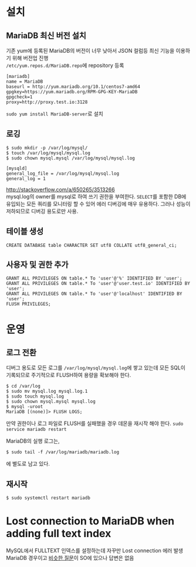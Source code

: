# 설치
## MariaDB 최신 버전 설치
기존 yum에 등록된 MariaDB의 버전이 너무 낮아서 JSON 컬럼등 최신 기능을 이용하기 위해 버전업 진행  
`/etc/yum.repos.d/MariaDB.repo`에 repository 등록
```
[mariadb]
name = MariaDB
baseurl = http://yum.mariadb.org/10.1/centos7-amd64
gpgkey=https://yum.mariadb.org/RPM-GPG-KEY-MariaDB
gpgcheck=1
proxy=http://proxy.test.io:3128
```

`sudo yum install MariaDB-server`로 설치

## 로깅  
```
$ sudo mkdir -p /var/log/mysql/
$ touch /var/log/mysql/mysql.log
$ sudo chown mysql.mysql /var/log/mysql/mysql.log
```

```
[mysqld]
general_log_file = /var/log/mysql/mysql.log
general_log = 1
```
http://stackoverflow.com/a/650265/3513266  
mysql.log의 owner를 mysql로 하여 쓰기 권한을 부여한다.
`SELECT`를 포함한 DB에 유입되는 모든 쿼리를 모니터링 할 수 있어 에러 디버깅에 매우 유용하다. 그러나 성능이 저하되므로 디버깅 용도로만 사용.

## 테이블 생성
```
CREATE DATABASE table CHARACTER SET utf8 COLLATE utf8_general_ci;
```

## 사용자 및 권한 추가
```
GRANT ALL PRIVILEGES ON table.* To 'user'@'%' IDENTIFIED BY 'user';
GRANT ALL PRIVILEGES ON table.* To 'user'@'user.test.io' IDENTIFIED BY 'user';
GRANT ALL PRIVILEGES ON table.* To 'user'@'localhost' IDENTIFIED BY 'user';
FLUSH PRIVILEGES;
```

# 운영
## 로그 전환
디버그 용도로 모든 로그를 `/var/log/mysql/mysql.log`에 쌓고 있는데 모든 SQL이 기록되므로 주기적으로 FLUSH하여 용량을 확보해야 한다.

```
$ cd /var/log
$ sudo mv mysql.log mysql.log.1
$ sudo touch mysql.log
$ sudo chown mysql.mysql mysql.log
$ mysql -uroot
MariaDB [(none)]> FLUSH LOGS;
```

만약 권한이나 로그 파일로 FLUSH를 실패했을 경우 데몬을 재시작 해야 한다. `sudo service mariadb restart`

MariaDB의 실행 로그는,
```
$ sudo tail -f /var/log/mariadb/mariadb.log
```
에 별도로 남고 있다.

## 재시작  
`$ sudo systemctl restart mariadb`  

# Lost connection to MariaDB when adding full text index
MySQL에서 FULLTEXT 인덱스를 설정하는데 자꾸만 Lost connection 에러 발생  
MariaDB 경우이고 [비슷한 질문](http://stackoverflow.com/questions/33993616/error-2013-lost-connection-to-mariadb-when-adding-full-text-index)이 SO에 있으나 답변은 없음
